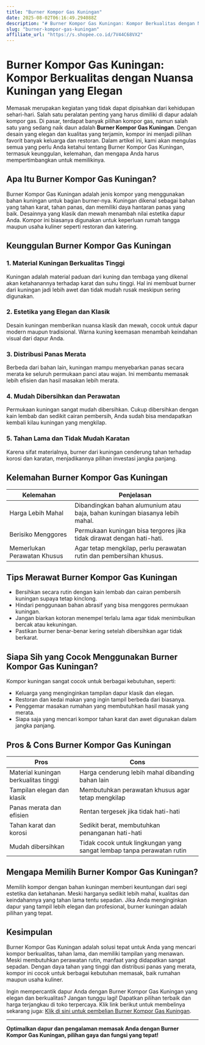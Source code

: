 ```yaml
---
title: "Burner Kompor Gas Kuningan"
date: 2025-08-02T06:16:49.294088Z
description: "# Burner Kompor Gas Kuningan: Kompor Berkualitas dengan Nuansa Kuningan yang Elegan..."
slug: "burner-kompor-gas-kuningan"
affiliate_url: "https://s.shopee.co.id/7V44C68VX2"
---
```

# Burner Kompor Gas Kuningan: Kompor Berkualitas dengan Nuansa Kuningan yang Elegan

Memasak merupakan kegiatan yang tidak dapat dipisahkan dari kehidupan sehari-hari. Salah satu peralatan penting yang harus dimiliki di dapur adalah kompor gas. Di pasar, terdapat banyak pilihan kompor gas, namun salah satu yang sedang naik daun adalah **Burner Kompor Gas Kuningan**. Dengan desain yang elegan dan kualitas yang terjamin, kompor ini menjadi pilihan favorit banyak keluarga dan restoran. Dalam artikel ini, kami akan mengulas semua yang perlu Anda ketahui tentang Burner Kompor Gas Kuningan, termasuk keunggulan, kelemahan, dan mengapa Anda harus mempertimbangkan untuk memilikinya.

## Apa Itu Burner Kompor Gas Kuningan?

Burner Kompor Gas Kuningan adalah jenis kompor yang menggunakan bahan kuningan untuk bagian burner-nya. Kuningan dikenal sebagai bahan yang tahan karat, tahan panas, dan memiliki daya hantaran panas yang baik. Desainnya yang klasik dan mewah menambah nilai estetika dapur Anda. Kompor ini biasanya digunakan untuk keperluan rumah tangga maupun usaha kuliner seperti restoran dan katering.

## Keunggulan Burner Kompor Gas Kuningan

### 1. Material Kuningan Berkualitas Tinggi
Kuningan adalah material paduan dari kuning dan tembaga yang dikenal akan ketahanannya terhadap karat dan suhu tinggi. Hal ini membuat burner dari kuningan jadi lebih awet dan tidak mudah rusak meskipun sering digunakan.

### 2. Estetika yang Elegan dan Klasik
Desain kuningan memberikan nuansa klasik dan mewah, cocok untuk dapur modern maupun tradisional. Warna kuning keemasan menambah keindahan visual dari dapur Anda.

### 3. Distribusi Panas Merata
Berbeda dari bahan lain, kuningan mampu menyebarkan panas secara merata ke seluruh permukaan panci atau wajan. Ini membantu memasak lebih efisien dan hasil masakan lebih merata.

### 4. Mudah Dibersihkan dan Perawatan
Permukaan kuningan sangat mudah dibersihkan. Cukup dibersihkan dengan kain lembab dan sedikit cairan pembersih, Anda sudah bisa mendapatkan kembali kilau kuningan yang mengkilap.

### 5. Tahan Lama dan Tidak Mudah Karatan
Karena sifat materialnya, burner dari kuningan cenderung tahan terhadap korosi dan karatan, menjadikannya pilihan investasi jangka panjang.

## Kelemahan Burner Kompor Gas Kuningan

| Kelemahan | Penjelasan |
|--------------|----------------|
| Harga Lebih Mahal | Dibandingkan bahan alumunium atau baja, bahan kuningan biasanya lebih mahal. |
| Berisiko Menggores | Permukaan kuningan bisa tergores jika tidak dirawat dengan hati-hati. |
| Memerlukan Perawatan Khusus | Agar tetap mengkilap, perlu perawatan rutin dan pembersihan khusus. |

## Tips Merawat Burner Kompor Gas Kuningan

- Bersihkan secara rutin dengan kain lembab dan cairan pembersih kuningan supaya tetap kinclong.
- Hindari penggunaan bahan abrasif yang bisa menggores permukaan kuningan.
- Jangan biarkan kotoran menempel terlalu lama agar tidak menimbulkan bercak atau kekuningan.
- Pastikan burner benar-benar kering setelah dibersihkan agar tidak berkarat.

## Siapa Sih yang Cocok Menggunakan Burner Kompor Gas Kuningan?

Kompor kuningan sangat cocok untuk berbagai kebutuhan, seperti:

- Keluarga yang menginginkan tampilan dapur klasik dan elegan.
- Restoran dan kedai makan yang ingin tampil berbeda dari biasanya.
- Penggemar masakan rumahan yang membutuhkan hasil masak yang merata.
- Siapa saja yang mencari kompor tahan karat dan awet digunakan dalam jangka panjang.

## Pros & Cons Burner Kompor Gas Kuningan

| **Pros** | **Cons** |
|--------------|---------------------|
| Material kuningan berkualitas tinggi | Harga cenderung lebih mahal dibanding bahan lain |
| Tampilan elegan dan klasik | Membutuhkan perawatan khusus agar tetap mengkilap |
| Panas merata dan efisien | Rentan tergesek jika tidak hati-hati |
| Tahan karat dan korosi | Sedikit berat, membutuhkan penanganan hati-hati |
| Mudah dibersihkan | Tidak cocok untuk lingkungan yang sangat lembap tanpa perawatan rutin |

## Mengapa Memilih Burner Kompor Gas Kuningan?

Memilih kompor dengan bahan kuningan memberi keuntungan dari segi estetika dan ketahanan. Meski harganya sedikit lebih mahal, kualitas dan keindahannya yang tahan lama tentu sepadan. Jika Anda menginginkan dapur yang tampil lebih elegan dan profesional, burner kuningan adalah pilihan yang tepat.

## Kesimpulan

Burner Kompor Gas Kuningan adalah solusi tepat untuk Anda yang mencari kompor berkualitas, tahan lama, dan memiliki tampilan yang menawan. Meski membutuhkan perawatan rutin, manfaat yang didapatkan sangat sepadan. Dengan daya tahan yang tinggi dan distribusi panas yang merata, kompor ini cocok untuk berbagai kebutuhan memasak, baik rumahan maupun usaha kuliner.

Ingin mempercantik dapur Anda dengan Burner Kompor Gas Kuningan yang elegan dan berkualitas? Jangan tunggu lagi! Dapatkan pilihan terbaik dan harga terjangkau di toko terpercaya. Klik link berikut untuk membelinya sekarang juga: [Klik di sini untuk pembelian Burner Kompor Gas Kuningan](https://s.shopee.co.id/7V44C68VX2).

---

**Optimalkan dapur dan pengalaman memasak Anda dengan Burner Kompor Gas Kuningan, pilihan gaya dan fungsi yang tepat!**